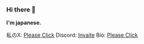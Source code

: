 ### Hi there 👋


**I'm japanese.**

私のX: [Please Click](https://x.com/tokozun)
Discord: [Invaite](discord.gg/tokozun)
Bio: [Please Click](https://solo.to/znd)

